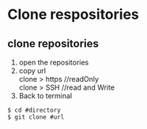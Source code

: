 # Clone respositories

## clone repositories
1. open the repositories
2. copy url  
   clone > https //readOnly  
   clone > SSH  //read and Write
3. Back to terminal  
```
$ cd #directory
$ git clone #url
```
